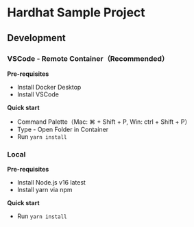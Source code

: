 # Hardhat Sample Project

## Development

### VSCode - Remote Container（Recommended）

**Pre-requisites**

- Install Docker Desktop
- Install VSCode

**Quick start**

- Command Palette（Mac: ⌘ + Shift + P, Win: ctrl + Shift + P）
- Type - Open Folder in Container
- Run `yarn install`

### Local

**Pre-requisites**

- Install Node.js v16 latest
- Install yarn via npm

**Quick start**

- Run `yarn install`
